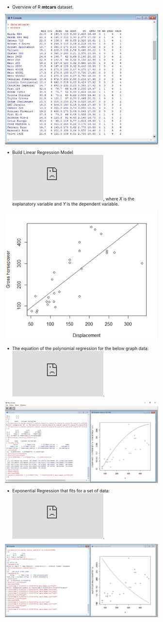 * Overview of R **mtcars** dataset.

![](https://github.com/AlexandraDobrescu/statistics-with-R/blob/master/images/data.png)

* Build Linear Regression Model ![](https://latex.codecogs.com/gif.latex?y%20%3D%20a%20&plus;%20bx), where *X* is the explanatory variable and *Y* is the dependent variable.

![](https://github.com/AlexandraDobrescu/statistics-with-R/blob/master/images/LinearRegression.jpg)

* The equation of the polynomial regression for the below graph data: ![](https://latex.codecogs.com/gif.latex?y%20%3D%20a_0%20&plus;%20a_1x%20&plus;%20a_2x%5E2).

![](https://github.com/AlexandraDobrescu/statistics-with-R/blob/master/images/PolynomialRegression.jpg)

* Exponential Regression that fits for a set of data: ![](https://latex.codecogs.com/gif.latex?y%20%3D%20e%5E%7Ba%20&plus;%20bx%7D).

![](https://github.com/AlexandraDobrescu/statistics-with-R/blob/master/images/ExponentialRegression.jpg)
